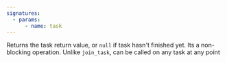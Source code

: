 ```yaml
---
signatures:
  - params:
      - name: task
---
```


Returns the task return value, or `null` if task hasn't finished yet. Its a non-blocking operation. Unlike `join_task`,
can be called on any task at any point
